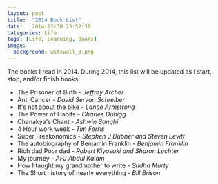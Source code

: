 ```yaml
---
layout: post
title:  "2014 Book List"
date:   2014-12-30 23:52:38
categories: Life
tags: [Life, Learning, Books]
image:
  background: witewall_3.png
---
```

The books I read in 2014. During 2014, this list will be updated as I start, stop, and/or finish books.


- The Prisoner of Birth - _Jeffrey Archer_
- Anti Cancer - _David Servan Schreiber_
- It's not about the bike - _Lance Armstrong_
- The Power of Habits - _Charles Duhigg_
- Chanakya's Chant - _Ashwin Sanghi_
- 4 Hour work week - _Tim Ferris_
- Super Freakonomics - _Stephen J Dubner and Steven Levitt_
- The autobiography of Benjamin Franklin - _Benjamin Franklin_
- Rich dad Poor dad - _Robert Kiyosaki and Sharon Lechter_
- My journey - _APJ Abdul Kalam_
- How I taught my grandmother to write - _Sudha Murty_
- The Short history of nearly everything - _Bill Brison_